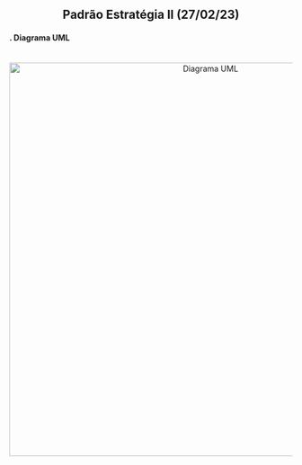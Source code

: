 <h2 align=center>Padrão Estratégia II (27/02/23)</h2>


<h4>. Diagrama UML</h4>
<br />
<div align="center">
  <img height="700px" alt="Diagrama UML" src="./images/padraoEstrategia.png">
</div>
